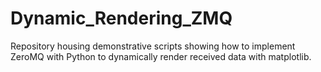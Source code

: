 # Dynamic_Rendering_ZMQ
Repository housing demonstrative scripts showing how to implement ZeroMQ with Python to dynamically render received data with matplotlib.
